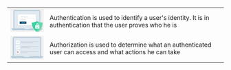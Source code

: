 |||
|-----|----|
|![](img/07-a1.jpg)| Authentication is used to identify a user's identity. It is in authentication that the user proves who he is |
|![](img/07-a2.jpg)| Authorization is used to determine what an authenticated user can access and what actions he can take |
